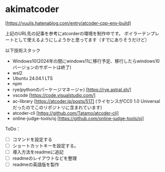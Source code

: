 # akimatcoder

[https://yuulis.hatenablog.com/entry/atcoder-cpp-env-build]

上記のURL先の記事を参考にatcorderの環境を制作中です。
ボイラーテンプレートとして使えるようにしようかと思ってます（すでにありそうだけど）

以下技術スタック

* Windows10(2024年の間にwindows11に移行予定、移行したらwindows10バージョンのサポートは終了)
* wsl2
* Ubuntu 24.04.1 LTS
* npm
* rye(pythonのパーケージマネージャ) [https://rye.astral.sh/]
* vscode [https://code.visualstudio.com/]
* ac-library [https://atcoder.jp/posts/517] (ライセンスがCC0 1.0 Universalだったのでこのリポジトリに含まれています)
* atcoder-cli [https://github.com/Tatamo/atcoder-cli]
* online-judge-tools/oj [https://github.com/online-judge-tools/oj]

ToDo：

- [ ] コマンドを設定する
- [ ] ショートカットキーを設定する。
- [ ] 導入方法をreadmeに追記
- [ ] readmeのレイアウトなどを整理
- [ ] readmeの英語版を製作